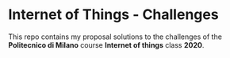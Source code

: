 # Internet of Things - Challenges

This repo contains my proposal solutions to the challenges of the **Politecnico di Milano** course **Internet of things** class **2020**.
